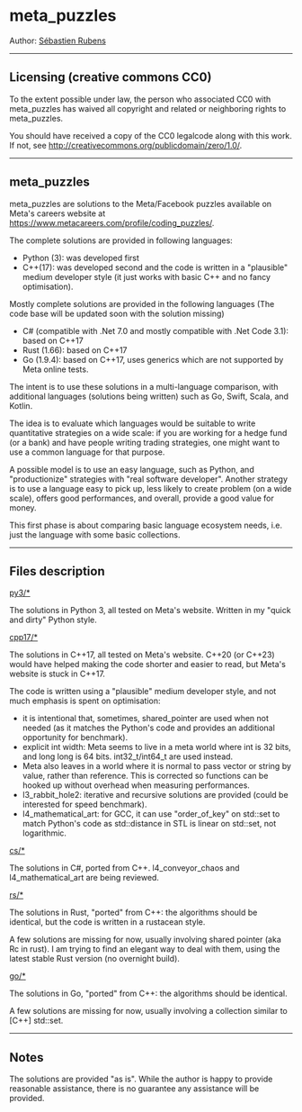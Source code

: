 # meta_puzzles

Author: [Sébastien Rubens](https://www.linkedin.com/in/sebastienrubens/)

----

## Licensing (creative commons CC0)

To the extent possible under law, the person who associated CC0 with
meta_puzzles has waived all copyright and related or neighboring rights
to meta_puzzles.

You should have received a copy of the CC0 legalcode along with this
work.  If not, see <http://creativecommons.org/publicdomain/zero/1.0/>.

----

## meta_puzzles

meta_puzzles are solutions to the Meta/Facebook puzzles available on Meta's careers website at https://www.metacareers.com/profile/coding_puzzles/.

The complete solutions are provided in following languages:
* Python (3): was developed first
* C\++(17): was developed second and the code is written in a "plausible" medium developer style (it just works with basic C++ and no fancy optimisation).

Mostly complete solutions are provided in the following languages (The code base will be updated soon with the solution missing)
* C# (compatible with .Net 7.0 and mostly compatible with .Net Code 3.1): based on C\++17
* Rust (1.66): based on C\++17
* Go (1.9.4): based on C\++17, uses generics which are not supported by Meta online tests.

The intent is to use these solutions in a multi-language comparison, with additional languages (solutions being written) such as Go, Swift, Scala, and Kotlin.

The idea is to evaluate which languages would be suitable to write quantitative strategies on a wide scale:  if you are working for a hedge fund (or a bank) and have people writing trading strategies, one might want to use a common language for that purpose.

A possible model is to use an easy language, such as Python, and "productionize" strategies with "real software developer".  Another strategy is to use a language easy to pick up, less likely to create problem (on a wide scale), offers good performances, and overall, provide a good value for money.

This first phase is about comparing basic language ecosystem needs, i.e. just the language with some basic collections.


----
## Files description


<u>py3/*</u>

The solutions in Python 3, all tested on Meta's website.
Written in my "quick and dirty" Python style.


<u>cpp17/*</u>

The solutions in C\++17, all tested on Meta's website.
C\++20 (or C\++23) would have helped making the code shorter and easier to read, but Meta's website is stuck in C\++17.

The code is written using a "plausible" medium developer style, and not much emphasis is spent on optimisation:
* it is intentional that, sometimes, shared_pointer are used when not needed (as it matches the Python's code and provides an additional opportunity for  benchmark).
* explicit int width: Meta seems to live in a meta  world where int is 32 bits, and long long is 64 bits.  int32_t/int64_t are used instead.
* Meta also leaves in a world where it is normal to pass vector or string by value, rather than reference.  This is corrected so functions can be hooked up without overhead when measuring performances.
* l3_rabbit_hole2: iterative and recursive solutions are provided (could be interested for speed benchmark).
* l4_mathematical_art: for GCC, it can use "order_of_key" on std::set to match Python's code as std::distance in STL is linear on std::set, not logarithmic.


<u>cs/*</u>

The solutions in C#, ported from C++.
l4_conveyor_chaos and l4_mathematical_art are being reviewed.


<u>rs/*</u>

The solutions in Rust, "ported" from C++: the algorithms should be identical, but the code is written in a rustacean style.

A few solutions are missing for now, usually involving shared pointer (aka Rc in rust).  I am trying to find an elegant way to deal with them, using the latest stable Rust version (no overnight build).


<u>go/*</u>

The solutions in Go, "ported" from C++: the algorithms should be identical.

A few solutions are missing for now, usually involving a collection similar to [C\++] std::set.

----

## Notes

The solutions are  provided "as is". While the author is happy to provide reasonable
assistance, there is no guarantee any assistance will be provided.
